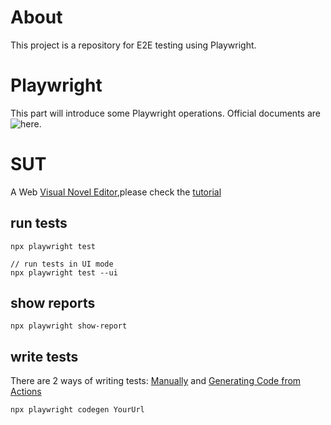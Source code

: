 # About

This project is a repository for E2E testing using Playwright.

# Playwright

This part will introduce some Playwright operations. Official documents are ![here](https://playwright.dev/docs/intro).


# SUT

A Web [Visual Novel Editor](https://github.com/Kirilllive/tuesday-js),please check the [tutorial](https://kirilllive.github.io/tuesday-js/doc_editor.html#quick_tutorial)

## run tests
```
npx playwright test

// run tests in UI mode
npx playwright test --ui
```

## show reports
```
npx playwright show-report
```

## write tests

There are 2 ways of writing tests: [Manually](https://playwright.dev/docs/writing-tests) and [Generating Code from Actions](https://playwright.dev/docs/codegen-intro)

```
npx playwright codegen YourUrl
```